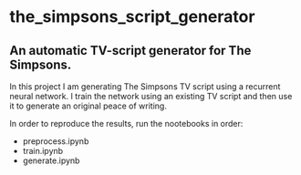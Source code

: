# the_simpsons_script_generator
## An automatic TV-script generator for The Simpsons.

In this project I am generating The Simpsons TV script using a recurrent neural network. 
I train the network using an existing TV script and then use it to generate an original peace of writing.


In order to reproduce the results, run the nootebooks in order:
- preprocess.ipynb
- train.ipynb
- generate.ipynb
